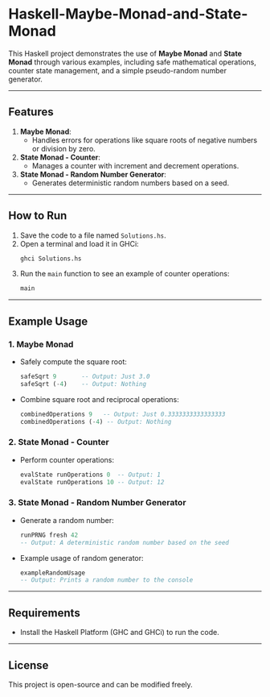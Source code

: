 # Haskell-Maybe-Monad-and-State-Monad

This Haskell project demonstrates the use of **Maybe Monad** and **State Monad** through various examples, including safe mathematical operations, counter state management, and a simple pseudo-random number generator.

---

## Features

1. **Maybe Monad**:
   - Handles errors for operations like square roots of negative numbers or division by zero.
2. **State Monad - Counter**:
   - Manages a counter with increment and decrement operations.
3. **State Monad - Random Number Generator**:
   - Generates deterministic random numbers based on a seed.

---

## How to Run

1. Save the code to a file named `Solutions.hs`.
2. Open a terminal and load it in GHCi:
   ```bash
   ghci Solutions.hs
   ```
3. Run the `main` function to see an example of counter operations:
   ```haskell
   main
   ```

---

## Example Usage

### 1. Maybe Monad
- Safely compute the square root:
  ```haskell
  safeSqrt 9       -- Output: Just 3.0
  safeSqrt (-4)    -- Output: Nothing
  ```

- Combine square root and reciprocal operations:
  ```haskell
  combinedOperations 9   -- Output: Just 0.3333333333333333
  combinedOperations (-4) -- Output: Nothing
  ```

### 2. State Monad - Counter
- Perform counter operations:
  ```haskell
  evalState runOperations 0  -- Output: 1
  evalState runOperations 10 -- Output: 12
  ```

### 3. State Monad - Random Number Generator
- Generate a random number:
  ```haskell
  runPRNG fresh 42
  -- Output: A deterministic random number based on the seed
  ```

- Example usage of random generator:
  ```haskell
  exampleRandomUsage
  -- Output: Prints a random number to the console
  ```

---

## Requirements

- Install the Haskell Platform (GHC and GHCi) to run the code.

---

## License

This project is open-source and can be modified freely.
